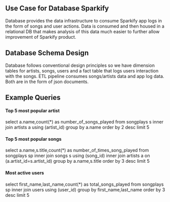 ## Use Case for Database Sparkify
Database provides the data infrastructure to consume Sparkify app logs in the form of songs and user actions. Data is consumed and then housed in a relational DB that makes analysis of this data much easier to further allow improvement of Sparkify product.

## Database Schema Design
Database follows conventional design principles so we have dimension tables for artists, songs, users and a fact table that logs users interaction with the songs. ETL pipeline consumes songs/artists data and app log data. Both are in the form of json documents.

## Example Queries
#### Top 5 most popular artist
select a.name,count(*) as number_of_songs_played from songplays s 
inner join artists a using (artist_id) 
group by a.name  order by 2 desc limit 5

#### Top 5 most popular songs
select a.name,s.title,count(*) as number_of_times_song_played from songplays sp 
inner join songs s using (song_id) inner join artists a on (a.artist_id=s.artist_id) 
group by a.name,s.title order by 3 desc limit 5

#### Most active users
select first_name,last_name,count(*) as total_songs_played
from songplays sp inner join users using (user_id) 
group by first_name,last_name order by 3 desc limit 5